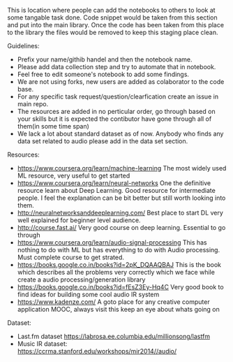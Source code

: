 This is location where people can add the notebooks to others to look at some tangable task done. Code snippet would be taken from this section and put into the main library. Once the code has been taken from this place to the library the files would be removed to keep this staging place clean. 

Guidelines:
- Prefix your name/githib handel and then the notebook name. 
- Please add data collection step and try to automate that in notebook.
- Feel free to edit someone's notebook to add some findings.
- We are not using forks, new users are added as colaborator to the code base.
- For any specific task request/question/clearfication create an issue in main repo.
- The resources are added in no perticular order, go through based on your skills but it is expected the contibutor have gone through all of them(in some time span) 
- We lack a lot about standard dataset as of now. Anybody who finds any data set related to audio please add in the data set section.

Resources: 
- https://www.coursera.org/learn/machine-learning The most widely used ML resource, very useful to get started
- https://www.coursera.org/learn/neural-networks One the definitive resource learn about Deep Learning. Good resource for intermediate people. I feel the explanation can be bit better but still worth looking into them.
- http://neuralnetworksanddeeplearning.com/ Best place to start DL very well explained for beginner level audience.
- http://course.fast.ai/ Very good course on deep learning. Essential to go through
- https://www.coursera.org/learn/audio-signal-processing This has nothing to do with ML but has everything to do with Audio processing. Must complete course to get strated.
- https://books.google.co.in/books?id=2pK_DQAAQBAJ This is the book which describes all the problems very correctly which we face while create a audio processing/generation library
- https://books.google.co.in/books?id=fEsZ3Ey-Hq4C Very good book to find ideas for building some cool audio IR system 
- https://www.kadenze.com/ A goto place for any creative computer application MOOC, always visit this keep an eye about whats going on

Dataset:
- Last.fm dataset https://labrosa.ee.columbia.edu/millionsong/lastfm
- Music IR dataset: https://ccrma.stanford.edu/workshops/mir2014//audio/
